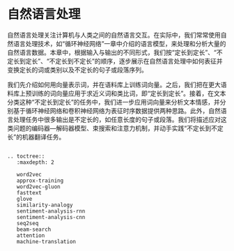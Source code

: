 # 自然语言处理

自然语言处理关注计算机与人类之间的自然语言交互。在实际中，我们常常使用自然语言处理技术，如“循环神经网络”一章中介绍的语言模型，来处理和分析大量的自然语言数据。本章中，根据输入与输出的不同形式，我们按“定长到定长”、“不定长到定长”、“不定长到不定长”的顺序，逐步展示在自然语言处理中如何表征并变换定长的词或类别以及不定长的句子或段落序列。

我们先介绍如何用向量表示词，并在语料库上训练词向量。之后，我们把在更大语料库上预训练的词向量应用于求近义词和类比词，即“定长到定长”。接着，在文本分类这种“不定长到定长”的任务中，我们进一步应用词向量来分析文本情感，并分别基于循环神经网络和卷积神经网络为表征时序数据提供两种思路。此外，自然语言处理任务中很多输出是不定长的，如任意长度的句子或段落。我们将描述应对这类问题的编码器—解码器模型、束搜索和注意力机制，并动手实践“不定长到不定长”的机器翻译任务。

```eval_rst

.. toctree::
   :maxdepth: 2

   word2vec
   approx-training
   word2vec-gluon
   fasttext
   glove
   similarity-analogy
   sentiment-analysis-rnn
   sentiment-analysis-cnn
   seq2seq
   beam-search
   attention
   machine-translation
```




